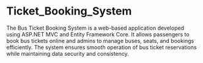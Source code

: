 # Ticket_Booking_System
The Bus Ticket Booking System is a web-based application developed using ASP.NET MVC and Entity Framework Core. It allows passengers to book bus tickets online and admins to manage buses, seats, and bookings efficiently. The system ensures smooth operation of bus ticket reservations while maintaining data security and consistency.
